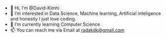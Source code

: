 - 👋 Hi, I’m @David-Kimhi
- 👀 I’m interested in Data Science, Machine learning, Artificial inteligence and honestly I just love coding.
- 🌱 I’m currently learning Computer Science
- 📫 You can reach me via Email at radakdk@gmail.com

<!---
David-Kimhi/David-Kimhi is a ✨ special ✨ repository because its `README.md` (this file) appears on your GitHub profile.
You can click the Preview link to take a look at your changes.
--->
